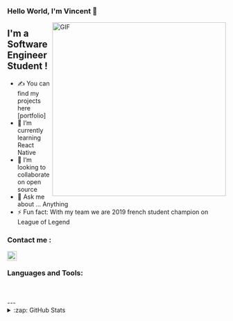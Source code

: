 ### Hello World, I'm Vincent 👋

 <img align="right" alt="GIF" src="https://miro.medium.com/max/2400/1*CgjvOHqRTMXw2i8m7Mdo0w.gif" height="400" />


## I'm a Software Engineer Student !
- ✍ You can find my projects here [portfolio]
- 🌱 I’m currently learning React Native
- 👯 I’m looking to collaborate on open source
- 💬 Ask me about ... Anything
- ⚡ Fun fact: With my team we are 2019 french student champion on League of Legend


### Contact me :
[<img align="left" alt="Vincent Bernet | LinkedIn" width="22px" src="https://cdn.jsdelivr.net/npm/simple-icons@v3/icons/linkedin.svg" />][linkedin]

<br />

### Languages and Tools:



<br />
<br />
---

<details>
  <summary>:zap: GitHub Stats</summary>

  <img align="left" alt="Vincent's GitHub Stats" src="https://github-readme-stats.vercel.app/api?username=VincentBernet&show_icons=true&hide_border=true" />

</details>




[portofolo]: https://github.com/VincentBernet?tab=repositories
[instagram]: https://linktr.ee/VincentBernet
[linkedin]: https://www.linkedin.com/in/vincent-bernet-028a64193/
